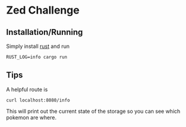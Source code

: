 # Zed Challenge

## Installation/Running

Simply install [rust](https://www.rust-lang.org/tools/install) and run

```
RUST_LOG=info cargo run
```

## Tips

A helpful route is

```
curl localhost:8080/info
```

This will print out the current state of the storage so you can see which pokemon are where.
